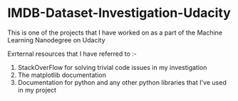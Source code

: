 # IMDB-Dataset-Investigation-Udacity
This is one of the projects that I have worked on as a part of the Machine Learning Nanodegree on Udacity


Exrternal resources that I have referred to :-

1) StackOverFlow for solving trivial code issues in my investigation
2) The matplotlib documentation
3) Documentation for python and any other python libraries that I've used in my project
